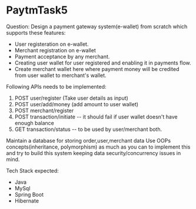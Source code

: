 # PaytmTask5
Question: Design a payment gateway system(e-wallet) from scratch which supports these features:

- User registeration on e-wallet.
- Merchant registration on e-wallet
- Payment acceptance by any merchant. 
- Creating user wallet for user registered and enabling it in payments flow.
- Create merchant wallet here where payment money will be credited from user wallet to merchant's wallet.

Following APIs needs to be implemented:
1) POST user/register (Take user details as input)
2) POST user/add/money (add amount to user wallet)
3) POST merchant/register
3) POST transaction/initiate -- it should fail if user wallet doesn't have enough balance
4) GET transaction/status -- to be used by user/merchant both.

Maintain a database for storing order,user,merchant data
Use OOPs concepts(inheritance, polymorphism) as much as you can to implement this and try to build this system keeping data security/concurrency issues in mind.

Tech Stack expected:
- Java
- MySql
- Spring Boot
- Hibernate
